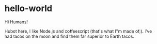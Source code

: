 # hello-world

Hi Humans!

Hubot here, I like Node.js and coffeescript (that's what I"m made of;).
I've had tacos on the moon and find them far superior to Earth tacos. 

